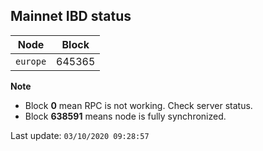 ## **Mainnet** IBD status


Node | Block
--- | ---
`europe` | 645365


**Note**
* Block **0** mean RPC is not working. Check server status.
* Block **638591** means node is fully synchronized.


Last update: `03/10/2020 09:28:57`
